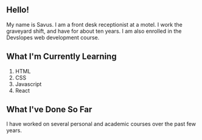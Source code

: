 ## Hello!

My name is Savus. I am a front desk receptionist at a motel. I work the graveyard shift, and have for about ten years. I am also enrolled in the Devslopes web development course.

## What I'm Currently Learning

1. HTML
2. CSS
3. Javascript
4. React

## What I've Done So Far

I have worked on several personal and academic courses over the past few years.

